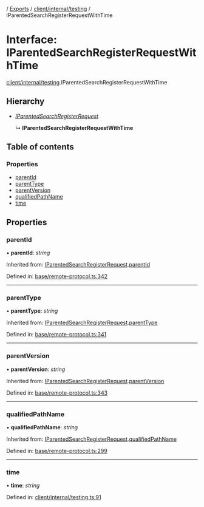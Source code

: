 [](../README.md) / [Exports](../modules.md) / [client/internal/testing](../modules/client_internal_testing.md) / IParentedSearchRegisterRequestWithTime

# Interface: IParentedSearchRegisterRequestWithTime

[client/internal/testing](../modules/client_internal_testing.md).IParentedSearchRegisterRequestWithTime

## Hierarchy

* [*IParentedSearchRegisterRequest*](remote_protocol.iparentedsearchregisterrequest.md)

  ↳ **IParentedSearchRegisterRequestWithTime**

## Table of contents

### Properties

- [parentId](client_internal_testing.iparentedsearchregisterrequestwithtime.md#parentid)
- [parentType](client_internal_testing.iparentedsearchregisterrequestwithtime.md#parenttype)
- [parentVersion](client_internal_testing.iparentedsearchregisterrequestwithtime.md#parentversion)
- [qualifiedPathName](client_internal_testing.iparentedsearchregisterrequestwithtime.md#qualifiedpathname)
- [time](client_internal_testing.iparentedsearchregisterrequestwithtime.md#time)

## Properties

### parentId

• **parentId**: *string*

Inherited from: [IParentedSearchRegisterRequest](remote_protocol.iparentedsearchregisterrequest.md).[parentId](remote_protocol.iparentedsearchregisterrequest.md#parentid)

Defined in: [base/remote-protocol.ts:342](https://github.com/onzag/itemize/blob/0569bdf2/base/remote-protocol.ts#L342)

___

### parentType

• **parentType**: *string*

Inherited from: [IParentedSearchRegisterRequest](remote_protocol.iparentedsearchregisterrequest.md).[parentType](remote_protocol.iparentedsearchregisterrequest.md#parenttype)

Defined in: [base/remote-protocol.ts:341](https://github.com/onzag/itemize/blob/0569bdf2/base/remote-protocol.ts#L341)

___

### parentVersion

• **parentVersion**: *string*

Inherited from: [IParentedSearchRegisterRequest](remote_protocol.iparentedsearchregisterrequest.md).[parentVersion](remote_protocol.iparentedsearchregisterrequest.md#parentversion)

Defined in: [base/remote-protocol.ts:343](https://github.com/onzag/itemize/blob/0569bdf2/base/remote-protocol.ts#L343)

___

### qualifiedPathName

• **qualifiedPathName**: *string*

Inherited from: [IParentedSearchRegisterRequest](remote_protocol.iparentedsearchregisterrequest.md).[qualifiedPathName](remote_protocol.iparentedsearchregisterrequest.md#qualifiedpathname)

Defined in: [base/remote-protocol.ts:299](https://github.com/onzag/itemize/blob/0569bdf2/base/remote-protocol.ts#L299)

___

### time

• **time**: *string*

Defined in: [client/internal/testing.ts:91](https://github.com/onzag/itemize/blob/0569bdf2/client/internal/testing.ts#L91)
